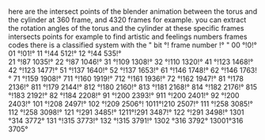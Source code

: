 here are the intersect points of the blender animation between the torus and the cylinder at 360 frame, and 4320 frames for example. you can extract the rotation angles of the torus and the cylinder at these specific frames intersects points for example to find artistic and feelings numbers frames codes 
there is a classified system with the " bit °! frame number !° " 
00  °!0!°
01  °!01!°
11  °!44 512!°
12  °!44 535!°  
21  °!87 1035!°
22  °!87 1046!° 
31  °!109 1308!° 
32  °!110 1320!° 
41  °!123 1468!° 
42  °!123 1477!° 
51  °!137 1640!° 
52  °!137 1653!° 
61  °!146 1748!° 
62  °!146 1763!° 
71  °!159 1908!°
711 °!160 1919!° 
712 °!161 1936!° 
72  °!162 1947!°
81  °!178 2136!° 
811 °!179 2144!° 
812 °!180 2160!° 
813 °!181 2168!° 
814 °!182 2176!° 
815 °!183 2192!°
82  °!184 2208!° 
91  °!200 2393!°
911 °!200 2401!°
92  °!200 2403!° 
101 °!208 2497!°
102 °!209 2506°!
1011°!210 2507!°
111 °!258 3085!°
112 °!258 3098!°
121 °!291 3485!°
1211°!291 3487!°
122 °!291 3498!°
1301 °314 3772°
131 °!315 3773!°
132 °!315 3791!°
1302 °316 3792°
13001°316 3705°

